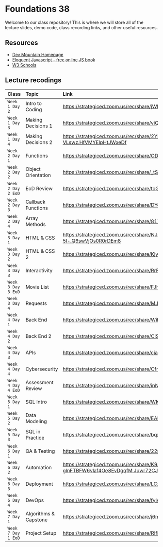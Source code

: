 # Foundations 38

Welcome to our class repository! This is where we will store all of the lecture slides, demo code, class recording links, and other useful resources.


## Resources

 - [Dev Mountain Homepage](https://ed.devmountain.com/)
 - [Eloquent Javascript - free online JS book](https://eloquentjavascript.net/)
 - [W3 Schools](https://www.w3schools.com/js/default.asp)


## Lecture recodings


| Class | Topic     | Link                |
| :-------- | :------- | :------------------------- |
| `Week 1 Day 2` | Intro to Coding | https://strategiced.zoom.us/rec/share/jWMH2pMAdwFoaerV-Mp3cLbWcxEaP1VeR3Pw-E5Ej6i7FMA01n7N5ongD7Q_3wtv.FBELxEaQtsTkFIed |
| `Week 1 Day 3` | Making Decisions 1 | https://strategiced.zoom.us/rec/share/viQQGS27nYC5WNiiRMuTojKkyPD7lLs8bqODDtXhXpO7nlOjE2xgeZgMpBAoVkAe.Ya0WoVqOLlml0o9a |
| `Week 1 Day 4` | Making Decisions 2 | https://strategiced.zoom.us/rec/share/2YPONNpsoA8nQrx2D6Pzc1muDXP-56hfs6mN9EQeGPT4jMpxjPx7v4fM2k-VLswz.HfVMYEIpHtJWxeDf |
| `Week 2 Day 1` | Functions | https://strategiced.zoom.us/rec/share/ODEGTFyLl2UjDKZIUDE__U1saYjHTYIrtexMowSxQEQcQCoxiSrgZHEuhcxXzHNO.-8HQOU0LEojHn8fq |
| `Week 2 Day 2` | Object Orientation | https://strategiced.zoom.us/rec/share/_tSlbmAPnZ1J8grcWf4e98-kODWtCf4nvWKR8WTgOA1wVrC-_65gtKUkU_XVRDUl.8KaEjkbQKse6EzQl |
| `Week 2 Day 2 EoD` | EoD Review | https://strategiced.zoom.us/rec/share/toGeih9RhxyXFbqnySq0URC2p3fJaE81Plh8ys63xXErM9mlaQ8ktGu2wa4t7lND.pQhdGnlP9_BFHo3q |
| `Week 2 Day 3` | Callback Functions | https://strategiced.zoom.us/rec/share/DYq8VUm62U6oss1tIMG85lXliivF8MJutmf4nKXOiyFRnCjxBjeEfd8DNz1ZtRLX.PbVvukCM00f5U75- |
| `Week 2 Day 4` | Array Methods | https://strategiced.zoom.us/rec/share/817oR1bEf0pK4qo6ozplOfRTmiVJpvNZxrsS_Ay6W4Nhnj2uGCg1bMTj5H5LPlUA.9oMfibWfzlrkQanw |
| `Week 3 Day 1` | HTML & CSS | https://strategiced.zoom.us/rec/share/NJrz70AwINNesBmOr8m-_c4z19HtTbMQx0S0BuF3GMzgUrsw2AbMbbJ0Lucg-5l-.Q6swVjOs0R0rDEm8 |
| `Week 3 Day 2` | HTML & CSS 2 | https://strategiced.zoom.us/rec/share/Kjyo7Y3CQAD4amHr1sWL5sQk7hqYtIEFZWZz-wDeOdd8ylvammiYQlWKQPDPvTWc.eq3JPJasx95Dt4lz |
| `Week 3 Day 3` | Interactivity | https://strategiced.zoom.us/rec/share/RrFDDB9YA-oyrD6jv2nIcj3kz23yXw8pelfLz5H1v8mko5KVdNCgyJVuW9fVtQ5o.RiUqMInuFhM7SWlX |
| `Week 3 Day 3 EoD` | Movie List | https://strategiced.zoom.us/rec/share/FJhLFVUZ3nBimi0b0gDBkufIqU206zLy0Bit2r7ilBoI2Ic2AlRYInk5kGfbtefp.uPtFBzrlKYlzFKIt |
| `Week 3 Day 4` | Requests | https://strategiced.zoom.us/rec/share/MJQx8c4AcKvtqm9IVZOTrAPZh9J1lE43Qn9XAntD2kp2FCQB_qdoZLIwoTxFfVs3.Ymi1ryKx8dM9Tuiu |
| `Week 4 Day 1` | Back End | https://strategiced.zoom.us/rec/share/WiHIvOFutsLHtg6_CQuZXoZ2AJyAkc2RyNvYdayoJcLRyBDy7yzpg7DSxVCTmw0K.uHNzbv0CLaKVrLOi |
| `Week 4 Day 2` | Back End 2 | https://strategiced.zoom.us/rec/share/CiSWUO_h4u6aTNcIgSNOsRSJ-laUJRuhgEYrl3jLH5B3q8p1g7ueqEIslgioZa1X.bqq47R-jz-9soPWi |
| `Week 4 Day 3` | APIs | https://strategiced.zoom.us/rec/share/cjapK5I9om8LeBKfN-lXtCMdDKgys50ORQDBLB_DaVUpn9apS1Ieo9Nl75Hk-O8m.U9jEp-J-Z1-sYSGG |
| `Week 4 Day 4` | Cybersecurity | https://strategiced.zoom.us/rec/share/CfnnjqPRYtBWwZXhRqdjyWF_AiSwi3C8AikvZNcOZuQOASJiENFthIS5seUokmbB.dPaKbOplrGPlpacc |
| `Week 4 Day 4 EoD` | Assessment Review | https://strategiced.zoom.us/rec/share/inNh809CyNqUS0riU4PBUSG_quWlp0esqepG_3EEY7GbpKwlnrPE3IFPRb_uZDWj.WKTgrIYhlX5xb-xF |
| `Week 5 Day 1` | SQL Intro | https://strategiced.zoom.us/rec/share/WKX5J_a7fWTIjsJAvxK1C1wNSWR0zzEQxE3lb6hXSfUl4HZYF5021Luju7wbOoVC.fOALpifboNjB5cLl |
| `Week 5 Day 2` | Data Modeling | https://strategiced.zoom.us/rec/share/EANNEwm2DeDLxrdTna_8S1zHbQrzpU2FLs0EF4KvFMfTk0KezST3FbNhMQ3sK1xi.IkS3SHwoJLBr32m3 |
| `Week 5 Day 3` | SQL in Practice | https://strategiced.zoom.us/rec/share/bqxLzDNfb_wBx2aWRGKACXizpwEoCc8T0kO7bsAqr8TVMKESjgMuSiLBpHqx2u5y.mfkcXpx6pfAtjna4 |
| `Week 6 Day 1` | QA & Testing | https://strategiced.zoom.us/rec/share/22n2Cas2_bQ36IiQOII9iBajDoKGLIhArP6re7ETnITljyWL4uxF2PeQnkc8YxGW.5EDBsEGNokCvFDNK |
| `Week 6 Day 2` | Automation | https://strategiced.zoom.us/rec/share/K9rMhofQOx8KzpxNVoZ-SaDg7fNDMqUzwst0YVL-gInFTBFW6vlaf4Oe8EvDgqfM.Juwr72CJB4BcbmNF |
| `Week 6 Day 3` | Deployment | https://strategiced.zoom.us/rec/share/LCxTpxIui9348PxUkCdbirasqdQwK90BAvCsGsz6e0WZMatVyzKlSixmoDtBF5qK.ef3PnQR2H8wrXJyR |
| `Week 6 Day 4` | DevOps | https://strategiced.zoom.us/rec/share/fylvkGFPm2Z4t9C754nsiMl89EIIjeVrR0N76gR2WtRCCsP18Z_CikU5cH97Y6wO.bH9jpnRinTAYKlKb |
| `Week 7 Day 1` | Algorithms & Capstone | https://strategiced.zoom.us/rec/share/j6mBdBpDvT6lylsN1Jsb7mDDNdpUnBeO-tY1bVZjR2bHSPoDC3WzixDpFwrbHRtN.5CnLlBDNwopSsZYC |
| `Week 7 Day 1 EoD` | Project Setup | https://strategiced.zoom.us/rec/share/RIflks7R32mPPvft9BA6M9OuS2QWxL0OlH2I0jxx0DZtoRjbu0vWb3Xtb1W8WMSk.u_y51GIBdQYzG_rW |